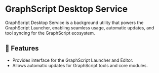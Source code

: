 # GraphScript Desktop Service

GraphScript Desktop Service is a background utility that powers the GraphScript Launcher, enabling seamless usage, automatic updates, and tool syncing for the GraphScript ecosystem.

## 🚀 Features
- Provides interface for the GraphScript Launcher and Editor.
- Allows automatic updates for GraphScript tools and core modules.


